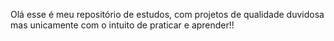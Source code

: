Olá esse é meu repositório de estudos, com projetos de qualidade duvidosa mas unicamente com o intuito de praticar e aprender!!

